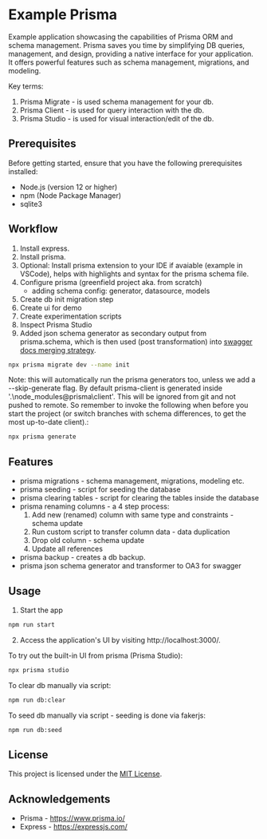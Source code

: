 # **Example Prisma**

Example application showcasing the capabilities of Prisma ORM and schema management. Prisma saves you time by simplifying DB queries, management, and design, providing a native interface for your application. It offers powerful features such as schema management, migrations, and modeling.

Key terms:
1. Prisma Migrate - is used schema management for your db.
2. Prisma Client - is used for query interaction with the db.
3. Prisma Studio - is used for visual interaction/edit of the db.

## **Prerequisites**

Before getting started, ensure that you have the following prerequisites installed:

- Node.js (version 12 or higher)
- npm (Node Package Manager)
- sqlite3

## **Workflow**

1. Install express.
2. Install prisma.
3. Optional: Install prisma extension to your IDE if avaiable (example in VSCode), helps with highlights and syntax for the prisma schema file.
4. Configure prisma (greenfield project aka. from scratch)
   - adding schema config: generator, datasource, models
5. Create db init migration step
6. Create ui for demo
7. Create experimentation scripts
8. Inspect Prisma Studio
9. Added json schema generator as secondary output from prisma.schema, which is then used (post transformation) into [swagger docs merging strategy](./plugins/swagger.js).

```sh
npx prisma migrate dev --name init
```
Note: this will automatically run the prisma generators too, unless we add a --skip-generate flag. By default prisma-client is generated inside '.\node_modules\@prisma\client'. This will be ignored from git and not pushed to remote. So remember to invoke the following when before you start the project (or switch branches with schema differences, to get the most up-to-date client).:

```sh
npx prisma generate
```

## **Features**

- prisma migrations - schema management, migrations, modeling etc.
- prisma seeding - script for seeding the database
- prisma clearing tables - script for clearing the tables inside the database
- prisma renaming columns - a 4 step process:
   1. Add new (renamed) column with same type and constraints - schema update
   2. Run custom script to transfer column data - data duplication
   3. Drop old column - schema update
   4. Update all references
- prisma backup - creates a db backup.
- prisma json schema generator and transformer to OA3 for swagger

## **Usage**

1. Start the app
```sh
npm run start
```
2. Access the application's UI by visiting http://localhost:3000/.

To try out the built-in UI from prisma (Prisma Studio):
```sh
npx prisma studio
```

To clear db manually via script:
```sh
npm run db:clear
```

To seed db manually via script - seeding is done via fakerjs:
```sh
npm run db:seed
```
## **License**
This project is licensed under the [MIT License](./LICENSE).

## **Acknowledgements**
- Prisma - https://www.prisma.io/
- Express - https://expressjs.com/